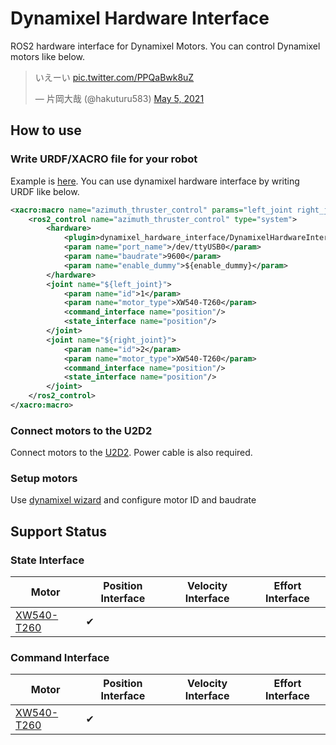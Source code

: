 # Dynamixel Hardware Interface

ROS2 hardware interface for Dynamixel Motors.
You can control Dynamixel motors like below.

<blockquote class="twitter-tweet"><p lang="ja" dir="ltr">いえーい <a href="https://t.co/PPQaBwk8uZ">pic.twitter.com/PPQaBwk8uZ</a></p>&mdash; 片岡大哉 (@hakuturu583) <a href="https://twitter.com/hakuturu583/status/1389880980769366021?ref_src=twsrc%5Etfw">May 5, 2021</a></blockquote> <script async src="https://platform.twitter.com/widgets.js" charset="utf-8"></script>

## How to use
### Write URDF/XACRO file for your robot
Example is [here](https://github.com/OUXT-Polaris/miniv_description/blob/4403e9e9af678ff150802422a89e8ee213684d8d/urdf/miniv.ros2_control.xacro#L5).
You can use dynamixel hardware interface by writing URDF like below.

```xml
<xacro:macro name="azimuth_thruster_control" params="left_joint right_joint enable_dummy">
    <ros2_control name="azimuth_thruster_control" type="system">
        <hardware>
            <plugin>dynamixel_hardware_interface/DynamixelHardwareInterface</plugin>
            <param name="port_name">/dev/ttyUSB0</param>
            <param name="baudrate">9600</param>
            <param name="enable_dummy">${enable_dummy}</param>
        </hardware>
        <joint name="${left_joint}">
            <param name="id">1</param>
            <param name="motor_type">XW540-T260</param>
            <command_interface name="position"/>
            <state_interface name="position"/>
        </joint>
        <joint name="${right_joint}">
            <param name="id">2</param>
            <param name="motor_type">XW540-T260</param>
            <command_interface name="position"/>
            <state_interface name="position"/>
        </joint>
    </ros2_control>
</xacro:macro>
```

### Connect motors to the U2D2
Connect motors to the [U2D2](https://e-shop.robotis.co.jp/product.php?id=190).
Power cable is also required.

### Setup motors
Use [dynamixel wizard](https://emanual.robotis.com/docs/en/software/dynamixel/dynamixel_wizard2/) and configure motor ID and baudrate

## Support Status

### State Interface
|                                Motor                                | Position Interface | Velocity Interface | Effort Interface |
| ------------------------------------------------------------------- | ------------------ | ------------------ | ---------------- |
| [XW540-T260](https://emanual.robotis.com/docs/en/dxl/x/xw540-t260/) | ✔                  |                    |                  |

### Command Interface
|                                Motor                                | Position Interface | Velocity Interface | Effort Interface |
| ------------------------------------------------------------------- | ------------------ | ------------------ | ---------------- |
| [XW540-T260](https://emanual.robotis.com/docs/en/dxl/x/xw540-t260/) | ✔                  |                    |                  |
